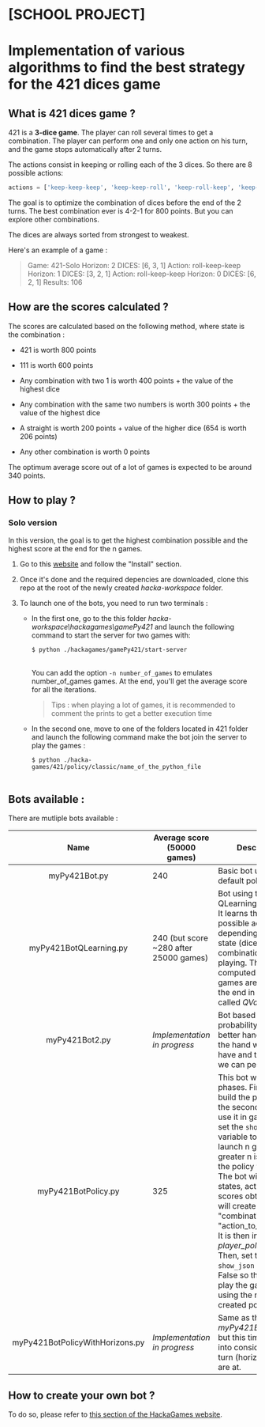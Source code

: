 # [SCHOOL PROJECT] 
# Implementation of various algorithms to find the best strategy for the 421 dices game

## What is 421 dices game ?

421 is a __3-dice game__. The player can roll several times to get a combination. The player can perform one and only one action on his turn, and the game stops automatically after 2 turns.

The actions consist in keeping or rolling each of the 3 dices. So there are 8 possible actions:

```python
actions = ['keep-keep-keep', 'keep-keep-roll', 'keep-roll-keep', 'keep-roll-roll', 'roll-keep-keep', 'roll-keep-roll', 'roll-roll-keep', 'roll-roll-roll' ]
```

The goal is to optimize the combination of dices before the end of the 2 turns. The best combination ever is 4-2-1 for 800 points. But you can explore other combinations.

The dices are always sorted from strongest to weakest.

Here's an example of a game :

> Game: 421-Solo
Horizon: 2 DICES: [6, 3, 1]
Action: roll-keep-keep
Horizon: 1 DICES: [3, 2, 1]
Action: roll-keep-keep
Horizon: 0 DICES: [6, 2, 1]
Results: 106

## How are the scores calculated ?

The scores are calculated based on the following method, where state is the combination :

* 421 is worth 800 points
* 111 is worth 600 points
* Any combination with two 1 is worth 400 points + the value of the highest dice

* Any combination with the same two numbers is worth 300 points + the value of the highest dice

* A straight is worth 200 points + value of the higher dice (654 is worth 206 points)

* Any other combination is worth 0 points

The optimum average score out of a lot of games is expected to be around 340 points.

## How to play ?

### Solo version

In this version, the goal is to get the highest combination possible and the highest score at the end for the n games.

1. Go to this [website](https://imt-mobisyst.bitbucket.io/hackagames/) and follow the "Install" section.

2. Once it's done and the required depencies are downloaded, clone this repo at the root of the newly created _hacka-workspace_ folder.

3. To launch one of the bots, you need to run two terminals :

    * In the first one, go to the this folder _hacka-workspace\hackagames\gamePy421_ and launch the following command to start the server for two games with:
        <br/>
        
        `$ python ./hackagames/gamePy421/start-server` <br/><br/>

        You can add the option `-n number_of_games` to emulates number_of_games games. At the end, you'll get the average score for all the iterations.
        <br/>

        > Tips : when playing a lot of games, it is recommended to comment the prints to get a better execution time

    * In the second one, move to one of the folders located in 421 folder and launch the following command make the bot join the server to play the games :
        <br/>
        
        `$ python ./hacka-games/421/policy/classic/name_of_the_python_file` <br/><br/>

## Bots available :

There are mutliple bots available :

|               Name              | Average score (50000 games)            | Description                                                                                                                                                                                                                                                                                                                                                                                                                                                                                                                      |
|:-------------------------------:|----------------------------------------|----------------------------------------------------------------------------------------------------------------------------------------------------------------------------------------------------------------------------------------------------------------------------------------------------------------------------------------------------------------------------------------------------------------------------------------------------------------------------------------------------------------------------------|
|          myPy421Bot.py          |                   240                  | Basic bot using a default policy.                                                                                                                                                                                                                                                                                                                                                                                                                                                                                                |
|      myPy421BotQLearning.py     | 240 (but score ~280 after 25000 games) | Bot using the QLearning algorithm. It learns the best possible action depending on the state (dices combination) while playing. The QValues computed during the games are stored at the end in the file called _QValues.json_                                                                                                                                                                                                                                                                                                                                                                                                  |
|          myPy421Bot2.py         |      _Implementation in progress_      | Bot based on the probability to get a better hand knowing the hand we currently have and the action we can perform.                                                                                                                                                                                                                                                                                                                                                                                                              |
|       myPy421BotPolicy.py       |                   325                  | This bot works in two phases. First one is to build the policy and the second one to use it in games:   First, set the `show_json` variable to True and launch n games (the greater n is, the better the policy will be). The bot will log all the states, actions and scores obtained and will create a policy "combination" : "action_to_perform". It is then in the file _player_policy.json_. Then, set the `show_json` variable to False so the bot can play the games only using the newly created policy. |
| myPy421BotPolicyWithHorizons.py |      _Implementation in progress_      | Same as the _myPy421BotPolicy.py_ but this time we take into consideration the turn (horizons) we are at.                                                                                                                                                                                                                                                                                                                                                                                                                        |


## How to create your own bot ?

To do so, please refer to [this section of the HackaGames website](https://imt-mobisyst.bitbucket.io/hackagames/4.2.1-solo/).